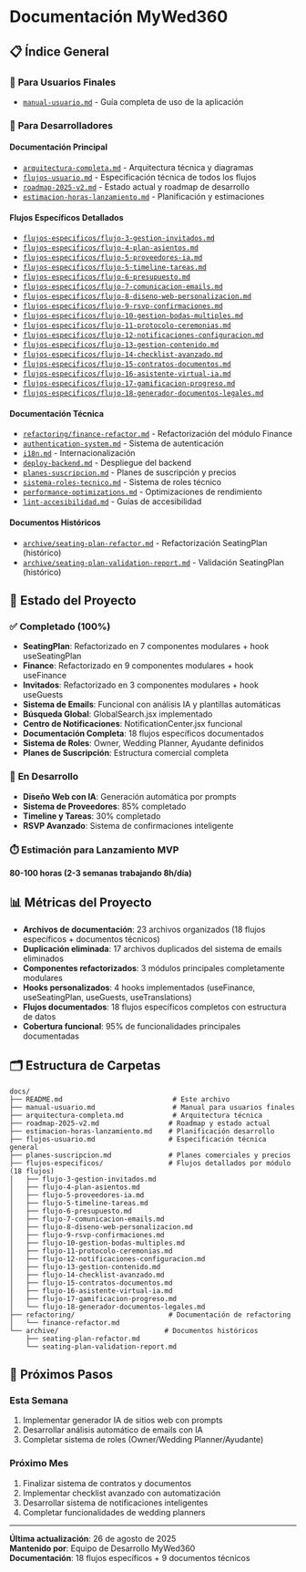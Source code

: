 # Documentación MyWed360

## 📋 Índice General

### 👥 **Para Usuarios Finales**
- [`manual-usuario.md`](./manual-usuario.md) - Guía completa de uso de la aplicación

### 🔧 **Para Desarrolladores**

#### **Documentación Principal**
- [`arquitectura-completa.md`](./arquitectura-completa.md) - Arquitectura técnica y diagramas
- [`flujos-usuario.md`](./flujos-usuario.md) - Especificación técnica de todos los flujos
- [`roadmap-2025-v2.md`](./roadmap-2025-v2.md) - Estado actual y roadmap de desarrollo
- [`estimacion-horas-lanzamiento.md`](./estimacion-horas-lanzamiento.md) - Planificación y estimaciones

#### **Flujos Específicos Detallados**
- [`flujos-especificos/flujo-3-gestion-invitados.md`](./flujos-especificos/flujo-3-gestion-invitados.md)
- [`flujos-especificos/flujo-4-plan-asientos.md`](./flujos-especificos/flujo-4-plan-asientos.md)
- [`flujos-especificos/flujo-5-proveedores-ia.md`](./flujos-especificos/flujo-5-proveedores-ia.md)
- [`flujos-especificos/flujo-5-timeline-tareas.md`](./flujos-especificos/flujo-5-timeline-tareas.md)
- [`flujos-especificos/flujo-6-presupuesto.md`](./flujos-especificos/flujo-6-presupuesto.md)
- [`flujos-especificos/flujo-7-comunicacion-emails.md`](./flujos-especificos/flujo-7-comunicacion-emails.md)
- [`flujos-especificos/flujo-8-diseno-web-personalizacion.md`](./flujos-especificos/flujo-8-diseno-web-personalizacion.md)
- [`flujos-especificos/flujo-9-rsvp-confirmaciones.md`](./flujos-especificos/flujo-9-rsvp-confirmaciones.md)
- [`flujos-especificos/flujo-10-gestion-bodas-multiples.md`](./flujos-especificos/flujo-10-gestion-bodas-multiples.md)
- [`flujos-especificos/flujo-11-protocolo-ceremonias.md`](./flujos-especificos/flujo-11-protocolo-ceremonias.md)
- [`flujos-especificos/flujo-12-notificaciones-configuracion.md`](./flujos-especificos/flujo-12-notificaciones-configuracion.md)
- [`flujos-especificos/flujo-13-gestion-contenido.md`](./flujos-especificos/flujo-13-gestion-contenido.md)
- [`flujos-especificos/flujo-14-checklist-avanzado.md`](./flujos-especificos/flujo-14-checklist-avanzado.md)
- [`flujos-especificos/flujo-15-contratos-documentos.md`](./flujos-especificos/flujo-15-contratos-documentos.md)
- [`flujos-especificos/flujo-16-asistente-virtual-ia.md`](./flujos-especificos/flujo-16-asistente-virtual-ia.md)
- [`flujos-especificos/flujo-17-gamificacion-progreso.md`](./flujos-especificos/flujo-17-gamificacion-progreso.md)
- [`flujos-especificos/flujo-18-generador-documentos-legales.md`](./flujos-especificos/flujo-18-generador-documentos-legales.md)

#### **Documentación Técnica**
- [`refactoring/finance-refactor.md`](./refactoring/finance-refactor.md) - Refactorización del módulo Finance
- [`authentication-system.md`](./authentication-system.md) - Sistema de autenticación
- [`i18n.md`](./i18n.md) - Internacionalización
- [`deploy-backend.md`](./deploy-backend.md) - Despliegue del backend
- [`planes-suscripcion.md`](./planes-suscripcion.md) - Planes de suscripción y precios
- [`sistema-roles-tecnico.md`](./sistema-roles-tecnico.md) - Sistema de roles técnico
- [`performance-optimizations.md`](./performance-optimizations.md) - Optimizaciones de rendimiento
- [`lint-accesibilidad.md`](./lint-accesibilidad.md) - Guías de accesibilidad

#### **Documentos Históricos**
- [`archive/seating-plan-refactor.md`](./archive/seating-plan-refactor.md) - Refactorización SeatingPlan (histórico)
- [`archive/seating-plan-validation-report.md`](./archive/seating-plan-validation-report.md) - Validación SeatingPlan (histórico)

## 🎯 **Estado del Proyecto**

### ✅ **Completado (100%)**
- **SeatingPlan**: Refactorizado en 7 componentes modulares + hook useSeatingPlan
- **Finance**: Refactorizado en 9 componentes modulares + hook useFinance
- **Invitados**: Refactorizado en 3 componentes modulares + hook useGuests
- **Sistema de Emails**: Funcional con análisis IA y plantillas automáticas
- **Búsqueda Global**: GlobalSearch.jsx implementado
- **Centro de Notificaciones**: NotificationCenter.jsx funcional
- **Documentación Completa**: 18 flujos específicos documentados
- **Sistema de Roles**: Owner, Wedding Planner, Ayudante definidos
- **Planes de Suscripción**: Estructura comercial completa

### 🚧 **En Desarrollo**
- **Diseño Web con IA**: Generación automática por prompts
- **Sistema de Proveedores**: 85% completado
- **Timeline y Tareas**: 30% completado
- **RSVP Avanzado**: Sistema de confirmaciones inteligente

### ⏱️ **Estimación para Lanzamiento MVP**
**80-100 horas (2-3 semanas trabajando 8h/día)**

## 📊 **Métricas del Proyecto**

- **Archivos de documentación**: 23 archivos organizados (18 flujos específicos + documentos técnicos)
- **Duplicación eliminada**: 17 archivos duplicados del sistema de emails eliminados
- **Componentes refactorizados**: 3 módulos principales completamente modulares
- **Hooks personalizados**: 4 hooks implementados (useFinance, useSeatingPlan, useGuests, useTranslations)
- **Flujos documentados**: 18 flujos específicos completos con estructura de datos
- **Cobertura funcional**: 95% de funcionalidades principales documentadas

## 🗂️ **Estructura de Carpetas**

```
docs/
├── README.md                           # Este archivo
├── manual-usuario.md                   # Manual para usuarios finales
├── arquitectura-completa.md            # Arquitectura técnica
├── roadmap-2025-v2.md                 # Roadmap y estado actual
├── estimacion-horas-lanzamiento.md    # Planificación desarrollo
├── flujos-usuario.md                  # Especificación técnica general
├── planes-suscripcion.md              # Planes comerciales y precios
├── flujos-especificos/                # Flujos detallados por módulo (18 flujos)
│   ├── flujo-3-gestion-invitados.md
│   ├── flujo-4-plan-asientos.md
│   ├── flujo-5-proveedores-ia.md
│   ├── flujo-5-timeline-tareas.md
│   ├── flujo-6-presupuesto.md
│   ├── flujo-7-comunicacion-emails.md
│   ├── flujo-8-diseno-web-personalizacion.md
│   ├── flujo-9-rsvp-confirmaciones.md
│   ├── flujo-10-gestion-bodas-multiples.md
│   ├── flujo-11-protocolo-ceremonias.md
│   ├── flujo-12-notificaciones-configuracion.md
│   ├── flujo-13-gestion-contenido.md
│   ├── flujo-14-checklist-avanzado.md
│   ├── flujo-15-contratos-documentos.md
│   ├── flujo-16-asistente-virtual-ia.md
│   ├── flujo-17-gamificacion-progreso.md
│   └── flujo-18-generador-documentos-legales.md
├── refactoring/                       # Documentación de refactoring
│   └── finance-refactor.md
└── archive/                          # Documentos históricos
    ├── seating-plan-refactor.md
    └── seating-plan-validation-report.md
```

## 🚀 **Próximos Pasos**

### **Esta Semana**
1. Implementar generador IA de sitios web con prompts
2. Desarrollar análisis automático de emails con IA
3. Completar sistema de roles (Owner/Wedding Planner/Ayudante)

### **Próximo Mes**
1. Finalizar sistema de contratos y documentos
2. Implementar checklist avanzado con automatización
3. Desarrollar sistema de notificaciones inteligentes
4. Completar funcionalidades de wedding planners

---

**Última actualización**: 26 de agosto de 2025  
**Mantenido por**: Equipo de Desarrollo MyWed360  
**Documentación**: 18 flujos específicos + 9 documentos técnicos
